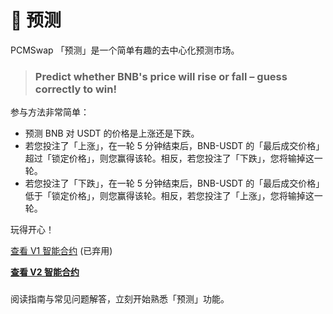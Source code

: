 # 📱 预测



PCMSwap 「预测」是一个简单有趣的去中心化预测市场。

> ### Predict whether BNB's price will rise or fall – guess correctly to win! <a href="#predict-whether-bnbs-price-will-rise-or-fall-guess-correctly-to-win" id="predict-whether-bnbs-price-will-rise-or-fall-guess-correctly-to-win"></a>

参与方法非常简单：

* 预测 BNB 对 USDT 的价格是上涨还是下跌。
* 若您投注了「上涨」，在一轮 5 分钟结束后，BNB-USDT 的「最后成交价格」超过「锁定价格」，则您赢得该轮。相反，若您投注了「下跌」，您将输掉这一轮。
* 若您投注了「下跌」，在一轮 5 分钟结束后，BNB-USDT 的「最后成交价格」低于「锁定价格」，则您赢得该轮。相反，若您投注了「上涨」，您将输掉这一轮。

玩得开心！

​[查看 V1 智能合约](https://bscscan.com/address/0x516ffd7D1e0Ca40b1879935B2De87cb20Fc1124b) (已弃用)

​[**查看 V2 智能合约**](https://bscscan.com/address/0x18b2a687610328590bc8f2e5fedde3b582a49cda)​

### &#x20;<a href="#pancakeswap-yu-ce-zhi-nan" id="pancakeswap-yu-ce-zhi-nan"></a>

阅读指南与常见问题解答，立刻开始熟悉「预测」功能。
